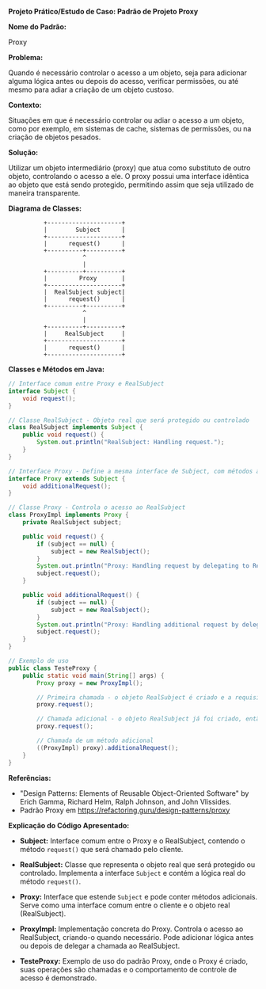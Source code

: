 **Projeto Prático/Estudo de Caso: Padrão de Projeto Proxy**

**Nome do Padrão:**

Proxy

**Problema:**

Quando é necessário controlar o acesso a um objeto, seja para adicionar alguma lógica antes ou depois do acesso, verificar permissões, ou até mesmo para adiar a criação de um objeto custoso.

**Contexto:**

Situações em que é necessário controlar ou adiar o acesso a um objeto, como por exemplo, em sistemas de cache, sistemas de permissões, ou na criação de objetos pesados.

**Solução:**

Utilizar um objeto intermediário (proxy) que atua como substituto de outro objeto, controlando o acesso a ele. O proxy possui uma interface idêntica ao objeto que está sendo protegido, permitindo assim que seja utilizado de maneira transparente.

**Diagrama de Classes:**

```
          +---------------------+
          |        Subject      |
          +---------------------+
          |      request()      |
          +----------+----------+
                     ^
                     |
          +----------+----------+
          |         Proxy       |
          +---------------------+
          |  RealSubject subject|
          |      request()      |
          +----------+----------+
                     ^
                     |
          +----------+----------+
          |     RealSubject     |
          +---------------------+
          |      request()      |
          +---------------------+
```

**Classes e Métodos em Java:**

```java
// Interface comum entre Proxy e RealSubject
interface Subject {
    void request();
}

// Classe RealSubject - Objeto real que será protegido ou controlado
class RealSubject implements Subject {
    public void request() {
        System.out.println("RealSubject: Handling request.");
    }
}

// Interface Proxy - Define a mesma interface de Subject, com métodos adicionais se necessário
interface Proxy extends Subject {
    void additionalRequest();
}

// Classe Proxy - Controla o acesso ao RealSubject
class ProxyImpl implements Proxy {
    private RealSubject subject;

    public void request() {
        if (subject == null) {
            subject = new RealSubject();
        }
        System.out.println("Proxy: Handling request by delegating to RealSubject.");
        subject.request();
    }

    public void additionalRequest() {
        if (subject == null) {
            subject = new RealSubject();
        }
        System.out.println("Proxy: Handling additional request by delegating to RealSubject.");
        subject.request();
    }
}

// Exemplo de uso
public class TesteProxy {
    public static void main(String[] args) {
        Proxy proxy = new ProxyImpl();

        // Primeira chamada - o objeto RealSubject é criado e a requisição é delegada a ele
        proxy.request();

        // Chamada adicional - o objeto RealSubject já foi criado, então a requisição é novamente delegada a ele
        proxy.request();

        // Chamada de um método adicional
        ((ProxyImpl) proxy).additionalRequest();
    }
}
```

**Referências:**

- "Design Patterns: Elements of Reusable Object-Oriented Software" by Erich Gamma, Richard Helm, Ralph Johnson, and John Vlissides.
- Padrão Proxy em https://refactoring.guru/design-patterns/proxy

**Explicação do Código Apresentado:**

- **Subject:** Interface comum entre o Proxy e o RealSubject, contendo o método `request()` que será chamado pelo cliente.
  
- **RealSubject:** Classe que representa o objeto real que será protegido ou controlado. Implementa a interface `Subject` e contém a lógica real do método `request()`.

- **Proxy:** Interface que estende `Subject` e pode conter métodos adicionais. Serve como uma interface comum entre o cliente e o objeto real (RealSubject).

- **ProxyImpl:** Implementação concreta do Proxy. Controla o acesso ao RealSubject, criando-o quando necessário. Pode adicionar lógica antes ou depois de delegar a chamada ao RealSubject.

- **TesteProxy:** Exemplo de uso do padrão Proxy, onde o Proxy é criado, suas operações são chamadas e o comportamento de controle de acesso é demonstrado.
